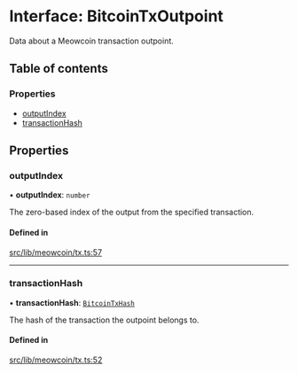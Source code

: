 # Interface: BitcoinTxOutpoint

Data about a Meowcoin transaction outpoint.

## Table of contents

### Properties

- [outputIndex](BitcoinTxOutpoint.md#outputindex)
- [transactionHash](BitcoinTxOutpoint.md#transactionhash)

## Properties

### outputIndex

• **outputIndex**: `number`

The zero-based index of the output from the specified transaction.

#### Defined in

[src/lib/meowcoin/tx.ts:57](https://github.com/zachchan105/tmewc/blob/main/typescript/src/lib/meowcoin/tx.ts#L57)

___

### transactionHash

• **transactionHash**: [`BitcoinTxHash`](../classes/BitcoinTxHash.md)

The hash of the transaction the outpoint belongs to.

#### Defined in

[src/lib/meowcoin/tx.ts:52](https://github.com/zachchan105/tmewc/blob/main/typescript/src/lib/meowcoin/tx.ts#L52)
